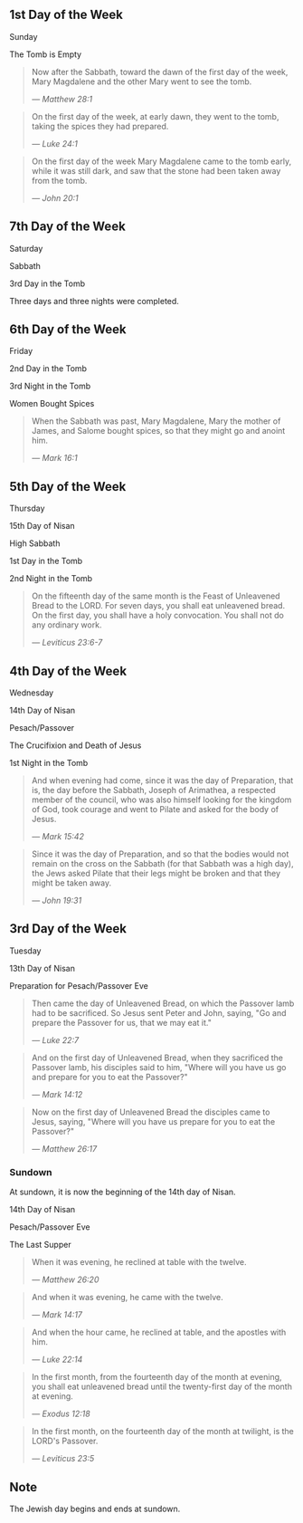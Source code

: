 ## 1st Day of the Week

Sunday

The Tomb is Empty

> Now after the Sabbath, toward the dawn of the first day of the week, Mary Magdalene and the other Mary went to see the tomb.
>
> — _Matthew 28:1_

> On the first day of the week, at early dawn, they went to the tomb, taking the spices they had prepared.
>
> — _Luke 24:1_

> On the first day of the week Mary Magdalene came to the tomb early, while it was still dark, and saw that the stone had been taken away from the tomb.
>
> — _John 20:1_

## 7th Day of the Week

Saturday

Sabbath

3rd Day in the Tomb

Three days and three nights were completed.

## 6th Day of the Week

Friday

2nd Day in the Tomb

3rd Night in the Tomb

Women Bought Spices

> When the Sabbath was past, Mary Magdalene, Mary the mother of James, and Salome bought spices, so that they might go and anoint him.
>
> — _Mark 16:1_

## 5th Day of the Week

Thursday

15th Day of Nisan

High Sabbath

1st Day in the Tomb

2nd Night in the Tomb

> On the fifteenth day of the same month is the Feast of Unleavened Bread to the LORD. For seven days, you shall eat unleavened bread. On the first day, you shall have a holy convocation. You shall not do any ordinary work.
>
> — _Leviticus 23:6-7_

## 4th Day of the Week

Wednesday

14th Day of Nisan

Pesach/Passover

The Crucifixion and Death of Jesus

1st Night in the Tomb

> And when evening had come, since it was the day of Preparation, that is, the day before the Sabbath, Joseph of Arimathea, a respected member of the council, who was also himself looking for the kingdom of God, took courage and went to Pilate and asked for the body of Jesus.
>
> — _Mark 15:42_

> Since it was the day of Preparation, and so that the bodies would not remain on the cross on the Sabbath (for that Sabbath was a high day), the Jews asked Pilate that their legs might be broken and that they might be taken away.
>
> — _John 19:31_

## 3rd Day of the Week

Tuesday

13th Day of Nisan

Preparation for Pesach/Passover Eve

> Then came the day of Unleavened Bread, on which the Passover lamb had to be sacrificed. So Jesus sent Peter and John, saying, "Go and prepare the Passover for us, that we may eat it."
>
> — _Luke 22:7_

> And on the first day of Unleavened Bread, when they sacrificed the Passover lamb, his disciples said to him, "Where will you have us go and prepare for you to eat the Passover?"
>
> — _Mark 14:12_

> Now on the first day of Unleavened Bread the disciples came to Jesus, saying, "Where will you have us prepare for you to eat the Passover?"
>
> — _Matthew 26:17_

### Sundown

At sundown, it is now the beginning of the 14th day of Nisan.

14th Day of Nisan

Pesach/Passover Eve

The Last Supper

> When it was evening, he reclined at table with the twelve.
>
> — _Matthew 26:20_

> And when it was evening, he came with the twelve.
>
> — _Mark 14:17_

> And when the hour came, he reclined at table, and the apostles with him.
>
> — _Luke 22:14_

> In the first month, from the fourteenth day of the month at evening, you shall eat unleavened bread until the twenty-first day of the month at evening.
>
> — _Exodus 12:18_

> In the first month, on the fourteenth day of the month at twilight, is the LORD's Passover.
>
> — _Leviticus 23:5_

## Note

The Jewish day begins and ends at sundown.
